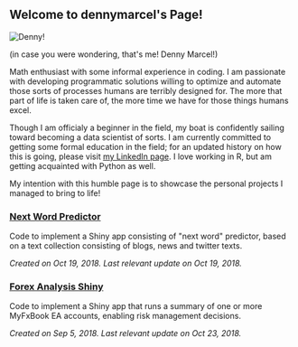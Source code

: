 ## Welcome to dennymarcel's Page!

![Denny!](https://avatars3.githubusercontent.com/u/12802916?s=150)

(in case you were wondering, that's me! Denny Marcel!)

Math enthusiast with some informal experience in coding. I am passionate with developing programmatic solutions willing to optimize and automate those sorts of processes humans are terribly designed for. The more that part of life is taken care of, the more time we have for those things humans excel. 

Though I am officialy a beginner in the field, my boat is confidently sailing toward becoming a data scientist of sorts. I am currently committed to getting some formal education in the field; for an updated history on how this is going, please visit [my LinkedIn page](https://www.linkedin.com/in/denny-seccon-7168355a/). I love working in R, but am getting acquainted with Python as well.

My intention with this humble page is to showcase the personal projects I managed to bring to life!

### [Next Word Predictor](https://dennymarcels.github.io/NextWordPredictor/)
Code to implement a Shiny app consisting of "next word" predictor, based on a text collection consisting of blogs, news and twitter texts.

*Created on Oct 19, 2018. Last relevant update on Oct 19, 2018.*

### [Forex Analysis Shiny](https://dennymarcels.github.io/ForexAnalysisShiny/)
Code to implement a Shiny app that runs a summary of one or more MyFxBook EA accounts, enabling risk management decisions.

*Created on Sep 5, 2018. Last relevant update on Oct 23, 2018.*
